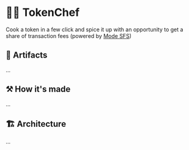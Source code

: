 # 👨‍🍳‍ TokenChef

Cook a token in a few click and spice it up with an opportunity to get a share of transaction fees (powered by [Mode SFS](https://www.mode.network/))

## 🔗 Artifacts

...

## ⚒️ How it's made

...

## 🏗️ Architecture

...